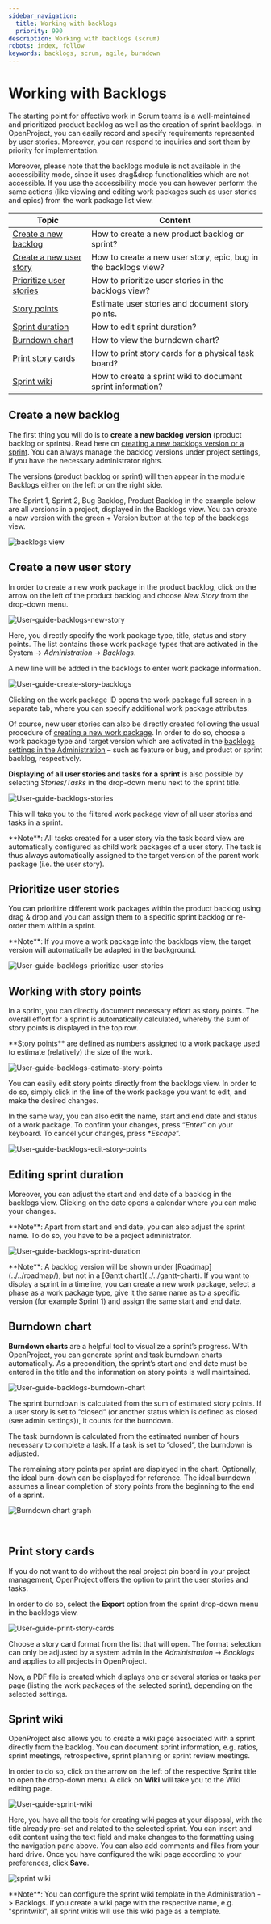 ```yaml
---
sidebar_navigation:
  title: Working with backlogs
  priority: 990
description: Working with backlogs (scrum)
robots: index, follow
keywords: backlogs, scrum, agile, burndown
---
```


# Working with Backlogs

The starting point for effective work in Scrum teams is a well-maintained and prioritized product backlog as well as the creation of sprint backlogs. In OpenProject, you can easily record and specify requirements represented by user stories. Moreover, you can respond to inquiries and sort them by priority for implementation.

Moreover, please note that the backlogs module is not available in the accessibility mode, since it uses drag&drop functionalities which are not accessible. If you use the accessibility mode you can however perform the same actions (like viewing and editing work packages such as user stories and epics) from the work package list view.

| Topic                                               | Content                                                      |
| --------------------------------------------------- | ------------------------------------------------------------ |
| [Create a new backlog](#create-a-new-backlog)       | How to create a new product backlog or sprint?               |
| [Create a new user story](#create-a-new-user-story) | How to create a new user story, epic, bug in the backlogs view? |
| [Prioritize user stories](#prioritize-user-stories) | How to prioritize user stories in the backlogs view?         |
| [Story points](#working-with-story-points)          | Estimate user stories and document story points.             |
| [Sprint duration](#editing-sprint-duration)         | How to edit sprint duration?                                 |
| [Burndown chart](#burndown-chart)                   | How to view the burndown chart?                              |
| [Print story cards](#print-story-cards)             | How to print story cards for a physical task board?          |
| [Sprint wiki](#sprint-wiki)                         | How to create a sprint wiki to document sprint information?  |

## Create a new backlog

The first thing you will do is to **create a new backlog version** (product backlog or sprints). Read here on [creating a new backlogs version or a sprint](../manage-sprints). You can always manage the backlog versions under project settings, if you have the necessary administrator rights.

The versions (product backlog or sprint) will then appear in the module Backlogs either on the left or on the right side.

The Sprint 1, Sprint 2, Bug Backlog, Product Backlog in the example below are all versions in a project, displayed in the Backlogs view. You can create a new version with the green + Version button at the top of the backlogs view.

![backlogs view](image-20200127164402798.png)

## Create a new user story

In order to create a new work package in the product backlog, click on the arrow on the left of the product backlog and choose *New Story* from the drop-down menu.

![User-guide-backlogs-new-story](User-guide-backlogs-new-story.png)

Here, you directly specify the work package type, title, status and story points. The list contains those work package types that are activated in the System -> *Administration* -> *Backlogs*.

A new line will be added in the backlogs to enter work package information.

![User-guide-create-story-backlogs](User-guide-create-story-backlogs.png)

Clicking on the work package ID opens the work package full screen in a separate tab, where you can specify additional work package attributes.

Of course, new user stories can also be directly created following the usual procedure of [creating a new work package](../../work-packages/create-work-package/). In order to do so, choose a work package type and target version which are activated in the [backlogs settings in the Administration](../../../system-admin-guide/backlogs) – such as feature or bug, and product or sprint backlog, respectively.

**Displaying of all user stories and tasks for a sprint** is also possible by selecting *Stories/Tasks* in the drop-down menu next to the sprint title.

![User-guide-backlogs-stories](User-guide-backlogs-stories.png)

This will take you to the filtered work package view of all user stories and tasks in a sprint.

<div class="alert alert-info" role="alert">
**Note**: All tasks created for a user story via the task board view are automatically configured as child work packages of a user story. The task is thus always automatically assigned to the target version of the parent work package (i.e. the user story).
</div>


## Prioritize user stories

You can prioritize different work packages within the product backlog using drag & drop and you can assign them to a specific sprint backlog or re-order them within a sprint.

<div class="alert alert-info" role="alert">
**Note**: If you move a work package into the backlogs view, the target version will automatically be adapted in the background.
</div>

![User-guide-backlogs-prioritize-user-stories](User-guide-backlogs-prioritize-user-stories.png)

## Working with story points

In a sprint, you can directly document necessary effort as story points. The overall effort for a sprint is automatically calculated, whereby the sum of story points is displayed in the top row.

<div class="glossary">
**Story points** are defined as numbers assigned to a work package used to estimate (relatively) the size of the work.
</div>

![User-guide-backlogs-estimate-story-points](User-guide-backlogs-estimate-story-points.png)

You can easily edit story points directly from the backlogs view. In order to do so, simply click in the line of the work package you want to edit, and make the desired changes.

In the same way, you can also edit the name, start and end date and status of a work package. To confirm your changes, press “*Enter*” on your keyboard. To cancel your changes, press **Escape*”.

![User-guide-backlogs-edit-story-points](User-guide-backlogs-edit-story-points.png)

## Editing sprint duration

Moreover, you can adjust the start and end date of a backlog in the backlogs view. Clicking on the date opens a calendar where you can make your changes.

<div class="alert alert-info" role="alert">
**Note**: Apart from start and end date, you can also adjust the sprint name. To do so, you have to be a project administrator.
</div>

![User-guide-backlogs-sprint-duration](User-guide-backlogs-sprint-duration.png)

<div class="alert alert-info" role="alert">
**Note**: A backlog version will be shown under [Roadmap](../../roadmap/), but not in a [Gantt chart](../../gantt-chart). If you want to display a sprint in a timeline, you can create a new work package, select a phase as a work package type, give it the same name as to a specific version (for example Sprint 1) and assign the same start and end date.
</div>


## Burndown chart

**Burndown charts** are a helpful tool to visualize a sprint’s progress. With OpenProject, you can generate sprint and task burndown charts automatically. As a precondition, the sprint’s start and end date must be entered in the title and the information on story points is well maintained.

![User-guide-backlogs-burndown-chart](User-guide-backlogs-burndown-chart.png)

The sprint burndown is calculated from the sum of estimated story points. If a user story is set to “closed“ (or another status which is defined as closed (see admin settings)), it counts for the burndown.

The task burndown is calculated from the estimated number of hours necessary to complete a task. If a task is set to “closed“, the burndown is adjusted.

The remaining story points per sprint are displayed in the chart. Optionally, the ideal burn-down can be displayed for reference. The ideal burndown assumes a linear completion of story points from the beginning to the end of a sprint.

![Burndown chart graph](17_BurndownChart2.png)

​    

## Print story cards

If you do not want to do without the real project pin board in your project management, OpenProject offers the option to print the user stories and tasks.

In order to do so, select the **Export** option from the sprint drop-down menu in the backlogs view.

![User-guide-print-story-cards](User-guide-print-story-cards.png)

Choose a story card format from the list that will open. The format selection can only be adjusted by a system admin in the *Administration* -> *Backlogs* and applies to all projects in OpenProject.

Now, a PDF file is created which displays one or several stories or tasks per page (listing the work packages of the selected sprint), depending on the selected settings.

## Sprint wiki

OpenProject also allows you to create a wiki page associated with a sprint directly from the backlog. You can document sprint information, e.g. ratios, sprint meetings, retrospective, sprint planning or sprint review meetings.

In order to do so, click on the arrow on the left of the respective Sprint title to open the drop-down menu. A click on **Wiki** will take you to the Wiki editing page.

![User-guide-sprint-wiki](User-guide-sprint-wiki.png)

Here, you have all the tools for creating wiki pages at your disposal, with the title already pre-set and related to the selected sprint. You can insert and edit content using the text field and make changes to the formatting using the navigation pane above. You can also add comments and files from your hard drive. Once you have configured the wiki page according to your preferences, click **Save**.

![sprint wiki](image-20200129140655485.png)

<div class="alert alert-info" role="alert">
**Note**: You can configure the sprint wiki template in the Administration -> Backlogs. If you create a wiki page with the respective name, e.g. "sprintwiki", all sprint wikis will use this wiki page as a template.
</div>